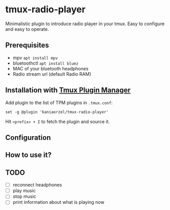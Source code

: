 # tmux-radio-player

Minimalistic plugin to introduce radio player in your tmux.
Easy to configure and easy to operate.

## Prerequisites

- mpv `apt install mpv`
- bluetoothctl `apt install bluez`
- MAC of your bluetooth headphones
- Radio stream url (default Radio RAM)

## Installation with [Tmux Plugin Manager](https://github.com/tmux-plugins/tpm)

Add plugin to the list of TPM plugins in `.tmux.conf`:

```tmux
set -g @plugin 'kaniaorzel/tmux-radio-player'
```

Hit `<prefix> + I` to fetch the plugin and source it.

## Configuration

## How to use it?

## TODO

- [ ] reconnect headphones
- [ ] play music
- [ ] stop music
- [ ] print information about what is playing now
